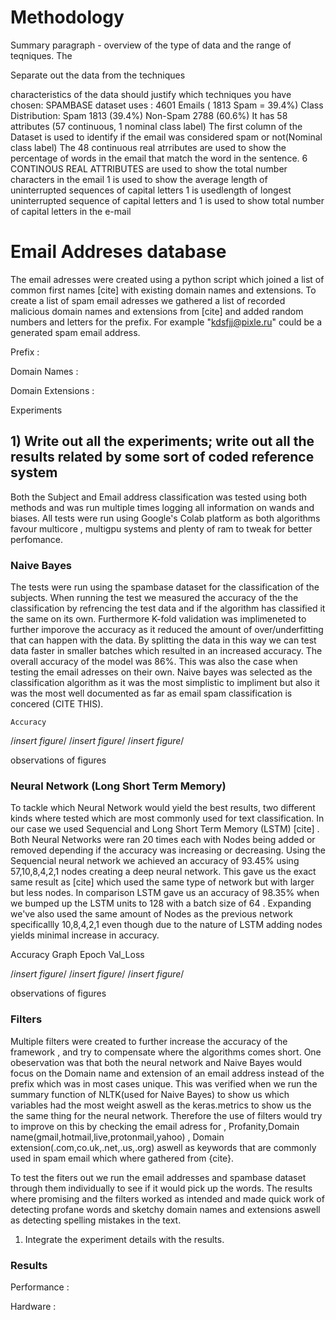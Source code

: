 # Methodology 


Summary paragraph - overview of the type of data and the range of teqniques. 
The 

Separate out the data from the techniques

characteristics of the data should justify which techniques you have chosen:
SPAMBASE dataset uses : 4601 Emails ( 1813 Spam = 39.4%)
Class Distribution:
	Spam	  1813  (39.4%)
	Non-Spam  2788  (60.6%)
It has  58 attributes (57 continuous, 1 nominal class label)
The first column of the Dataset is used to identify if the email was considered spam or not(Nominal class label)
The 48 continuous real atrributes are used to show the percentage of words in the email that match the word in the sentence.
6 CONTINOUS REAL ATTRIBUTES  are  used to show the total number characters in the email
1 is used to show the average length of uninterrupted sequences of capital letters
1 is usedlength of longest uninterrupted sequence of capital letters and 1 is used to show 
total number of capital letters in the e-mail


# Email Addreses database

The email adresses were created using a python script which joined a list of common first names [cite] with existing domain names and extensions. To create a list of spam email adresses we gathered a list of recorded malicious domain names and extensions from [cite] and added 
random numbers and letters for the prefix. For example "kdsfjj@pixle.ru" could be a generated spam email address. 

Prefix : 

Domain Names : 

Domain Extensions : 

Experiments 

## 1) Write out all the experiments; write out all the results related by some sort of coded reference system
Both the Subject and Email address classification  was tested using both methods and was run multiple times logging all information 
on wands and biases. All tests were run using Google's Colab platform as both algorithms favour multicore , multigpu systems and plenty of ram
to tweak for better perfomance. 

### Naive Bayes
The tests were run using the spambase dataset for the classification of the subjects. When running the test we measured the accuracy of the 
the classification by refrencing the test data and if the algorithm has classified it the same on its own. Furthermore K-fold validation was implimeneted to further imporove the accuracy as it reduced the amount of over/underfitting that can happen with the data. By splitting the data
in this way we can test data faster in smaller batches which resulted in an increased accuracy. The overall accuracy of the model was 86%. This was also the case when testing the email adresses on their own. Naive bayes was selected as the classification algorithm as it was the most simplistic to impliment but also it was the most well documented as far as email spam classification is concered (CITE THIS).


	Accuracy 	
/*insert figure*/  /*insert figure*/  /*insert figure*/  

observations of figures



### Neural Network (Long Short Term Memory)
To tackle which Neural Network would yield the best results, two different kinds where tested which are most commonly used for text classification. In our case we used Sequencial and Long Short Term Memory (LSTM) [cite] . Both Neural Networks were ran 20 times each with Nodes being added or removed depending if the accuracy was increasing or decreasing. Using the Sequencial neural network we achieved an accuracy of 93.45% using 57,10,8,4,2,1 nodes creating a deep neural network. This gave us the exact same result as [cite] which used the same type of network but with larger but less nodes. In comparison LSTM gave us an accuracy of 98.35% when we bumped up the LSTM units to 128 with a batch size of 64 . Expanding we've also used the same amount of Nodes as the previous network specificallly 10,8,4,2,1 even though due to the nature of LSTM adding nodes yields minimal increase in accuracy. 


Accuracy Graph 		Epoch				Val_Loss

/*insert figure*/  /*insert figure*/  /*insert figure*/  

observations of figures

### Filters 
Multiple filters were created to further increase the accuracy of the framework , and try to compensate where the algorithms comes short. One obeservation was that both the neural network and Naive Bayes would focus on the Domain name and extension of an email address instead of the prefix which was in most cases unique. This was verified when we run the summary function of NLTK(used for Naive Bayes) to show us which variables had the most weight aswell as the keras.metrics to show us the the same thing for the neural network. 
Therefore the use of filters would try to improve on this by checking the email adress for , Profanity,Domain name(gmail,hotmail,live,protonmail,yahoo) , Domain extension(.com,co.uk,.net,.us,.org) aswell as keywords that are commonly used in spam email which where gathered from {cite}.

To test the fiters out we run the email addresses and spambase dataset through them individually  to see if it would pick up the words. The 
results where promising and the filters worked as intended and made quick work of detecting profane words and sketchy domain names and extensions aswell as detecting spelling mistakes in the text. 

1) Integrate the experiment details with the results.


### Results 

Performance : 

Hardware : 

